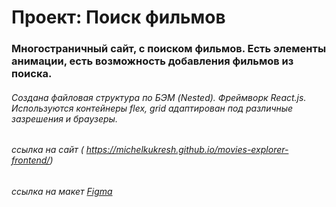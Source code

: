 # Проект: Поиск фильмов

### Многостраничный сайт, с поиском фильмов. Есть элементы анимации, есть возможность добавления фильмов из поиска.

###### Создана файловая структура по БЭМ (Nested). Фреймворк React.js. Используются контейнеры flex, grid адаптирован под различные зазрешения и браузеры.

###### ссылка на сайт ( https://michelkukresh.github.io/movies-explorer-frontend/)
###### ссылка на макет [Figma](https://www.figma.com/file/Ty5BCeoGGS7WWawFwQL6rz/Diploma-(Copy)?node-id=891%3A3857)
